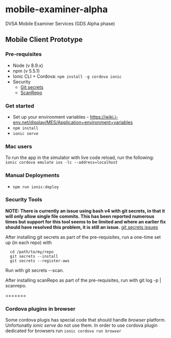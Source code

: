 # mobile-examiner-alpha

DVSA Mobile Examiner Services (GDS Alpha phase)

## Mobile Client Prototype

### Pre-requisites

* Node (v 8.9.x)
* npm (v 5.5.1)
* Ionic CLI + Cordova: `npm install -g cordova ionic`
* Security
  * [Git secrets](https://github.com/awslabs/git-secrets)
  * [ScanRepo](https://github.com/UKHomeOffice/repo-security-scanner)

### Get started

* Set up your environment variables - https://wiki.i-env.net/display/MES/Application+environment+variables
* `npm install`
* `ionic serve`

### Mac users

To run the app in the simulator with live code reload, run the following:
`ionic cordova emulate ios -lc --address=localhost`

### Manual Deployments

* `npm run ionic:deploy`

### Security Tools

**NOTE: There is currently an issue using bash v4 with git secrets, in that it will only allow single file commits. This has been reported numerous times but support for this tool seems to be limited and where an earlier fix should have resolved this problem, it is still an issue.**
[git secrets issues](https://github.com/awslabs/git-secrets/issues)

After installing git secrets as part of the pre-requisites, run a one-time set up (in each repo) with

```
  cd /path/to/my/repo
  git secrets --install
  git secrets --register-aws
```

Run with git secrets --scan.

After installing scanRepo as part of the pre-requisites, run with git log -p | scanrepo.

=======

### Cordova plugins in browser

Some cordova plugis has special code that should handle _browser_ platform. Unfortunatly _ionic serve_ do not use them. In order to use cordova plugin dedicated for browsers run
`ionic cordova run browser`
